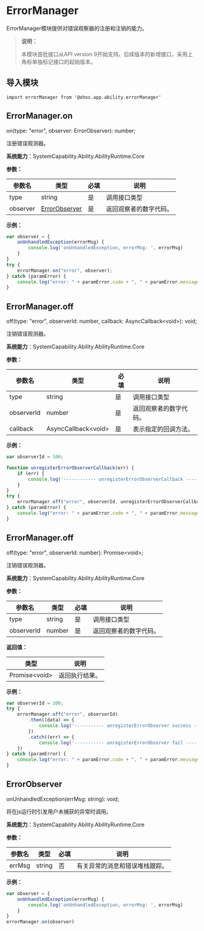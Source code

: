 # ErrorManager

ErrorManager模块提供对错误观察器的注册和注销的能力。

> **说明：**
> 
> 本模块首批接口从API version 9开始支持。后续版本的新增接口，采用上角标单独标记接口的起始版本。

## 导入模块
```
import errorManager from '@ohos.app.ability.errorManager'
```

## ErrorManager.on

on(type: "error", observer: ErrorObserver): number;

注册错误观测器。

**系统能力**：SystemCapability.Ability.AbilityRuntime.Core

**参数：**
 
| 参数名 | 类型 | 必填 | 说明 |
| -------- | -------- | -------- | -------- |
| type | string | 是 | 调用接口类型 |
| observer | [ErrorObserver](#errorobserver) | 是 | 返回观察者的数字代码。 |

**示例：**
    
```js
var observer = {
    onUnhandledException(errorMsg) {
        console.log('onUnhandledException, errorMsg: ', errorMsg)
    }
}
try {
    errorManager.on("error", observer);
} catch (paramError) {
    console.log("error: " + paramError.code + ", " + paramError.message);
}
```

## ErrorManager.off

off(type: "error", observerId: number,  callback: AsyncCallback\<void>): void;

注销错误观测器。

**系统能力**：SystemCapability.Ability.AbilityRuntime.Core

**参数：**
 
| 参数名 | 类型 | 必填 | 说明 |
| -------- | -------- | -------- | -------- |
| type | string | 是 | 调用接口类型 |
| observerId | number | 是 | 返回观察者的数字代码。 |
| callback | AsyncCallback\<void> | 是 | 表示指定的回调方法。 |

**示例：**
    
```js
var observerId = 100;

function unregisterErrorObserverCallback(err) {
    if (err) {
        console.log('------------ unregisterErrorObserverCallback ------------', err);
    }
}
try {
    errorManager.off("error", observerId, unregisterErrorObserverCallback);
} catch (paramError) {
    console.log("error: " + paramError.code + ", " + paramError.message);
}
```

## ErrorManager.off

off(type: "error", observerId: number): Promise\<void>;

注销错误观测器。

**系统能力**：SystemCapability.Ability.AbilityRuntime.Core

**参数：**
 
| 参数名 | 类型 | 必填 | 说明 |
| -------- | -------- | -------- | -------- |
| type | string | 是 | 调用接口类型 |
| observerId | number | 是 | 返回观察者的数字代码。 |

**返回值：**

| 类型 | 说明 |
| -------- | -------- |
| Promise\<void> | 返回执行结果。 |

**示例：**
    
```js
var observerId = 100;
try {
    errorManager.off("error", observerId)
        .then((data) => {
            console.log('----------- unregisterErrorObserver success ----------', data);
        })
        .catch((err) => {
            console.log('----------- unregisterErrorObserver fail ----------', err);
    })
} catch (paramError) {
    console.log("error: " + paramError.code + ", " + paramError.message);
}

```

## ErrorObserver

onUnhandledException(errMsg: string): void;

将在js运行时引发用户未捕获的异常时调用。

**系统能力**：SystemCapability.Ability.AbilityRuntime.Core

**参数：**
 
| 参数名 | 类型 | 必填 | 说明 |
| -------- | -------- | -------- | -------- |
| errMsg | string | 否 | 有关异常的消息和错误堆栈跟踪。 |

**示例：**
    
```js
var observer = {
    onUnhandledException(errorMsg) {
        console.log('onUnhandledException, errorMsg: ', errorMsg)
    }
}
errorManager.on(observer)
```